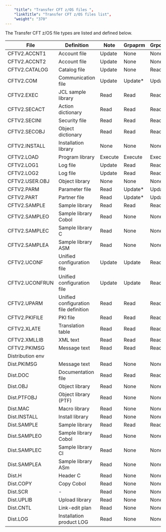 ```yaml
---
    "title": "Transfer CFT z/OS files ",
    "linkTitle": "Transfer CFT z/OS files list",
    "weight": "370"
---
```

The Transfer CFT z/OS file types are listed and defined below.


| File  | Definition  | Note  | Grpaprm  | Grpdesk  | Grptrf  |
| --- | --- | --- | --- | --- | --- |
| CFTV2.ACCNT1 | Account file | Update | None | None | None |
| CFTV2.ACCNT2 | Account file | Update | None | None | None |
| CFTV2.CATALOG | Catalog file | Update | None | Read* | Read* |
| CFTV2.COM | Communication file | Update | Update* | Update* | Update* |
| CFTV2.EXEC | JCL sample library | Read | Read | Read | Read |
| CFTV2.SECACT | Action dictionary | Read | Read | Read | Read |
| CFTV2.SECINI | Security file | Read | Read | Read | Read |
| CFTV2.SECOBJ | Object dictionary | Read | Read | Read | Read |
| CFTV2.INSTALL | Installation library | None | None | None | None |
| CFTV2.LOAD | Program library | Execute | Execute | Execute | Execute |
| CFTV2.LOG1 | Log file | Update | Read | Read | Read |
| CFTV2.LOG2 | Log file | Update | Read | Read | Read |
| CFTV2.USER.OBJ | Object library | None | None | None | None |
| CFTV2.PARM | Parameter file | Read | Update* | Update* | None |
| CFTV2.PART | Partner file | Read | Update* | Update* | None |
| CFTV2.SAMPLE | Sample library | Read | Read | Read | Read |
| CFTV2.SAMPLEO | Sample library Cobol | Read | None | None | None |
| CFTV2.SAMPLEC | Sample library C | Read | None | None | None |
| CFTV2.SAMPLEA | Sample library ASM | Read | None | None | None |
| CFTV2.UCONF | Unified configuration file | Update | Update | Read | Read |
| CFTV2.UCONFRUN  | Unified configuration file  | Update  | Update  | Read  | Read  |
| CFTV2.UPARM | Unified configuration file definition | Read | Read | Read | Read |
| CFTV2.PKIFILE | PKI file | Read | Read | Read | Read |
| CFTV2.XLATE | Translation table | Read | Read | Read | Read |
| CFTV2.XMLLIB | XML text | Read | Read | Read | Read |
| CFTV2.PKIMSG | Message text | Read | Read | Read | Read |
| Distribution env |   |   |   |   |   |
| Dist.PKIMSG  | Message text  | Read | None | None | None |
| Dist.DOC | Documentation file | Read | Read | Read | Read |
| Dist.OBJ | Object library | Read | None | None | None |
| Dist.PTFOBJ | Object library (PTF) | Read | None | None | None |
| Dist.MAC | Macro library | Read | None | None | None |
| Dist.INSTALL | Install library | Read | None | None | None |
| Dist.SAMPLE | Sample library | Read | Read | Read | Read |
| Dist.SAMPLEO | Sample library Cobol | Read | None | None | None |
| Dist.SAMPLEC | Sample library Cl | Read | None | None | None |
| Dist.SAMPLEA | Sample library ASm | Read | None | None | None |
| Dist.H | Header C | Read | None | None | None |
| Dist.COPY | Copy Cobol | Read | None | None | None |
| Dist.SCR | - | Read | None | None | None |
| Dist.UPLIB | Upload library | Read | None | None | None |
| Dist.CNTL | Link-edit plan | Read | None | None | None |
| Dist.LOG | Installation product LOG | Read | None | None | None |

